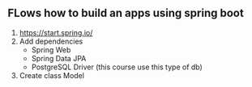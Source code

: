## FLows how to build an apps using spring boot

1. https://start.spring.io/
2. Add dependencies 
   * Spring Web
   * Spring Data JPA
   * PostgreSQL Driver (this course use this type of db)
3. Create class Model

